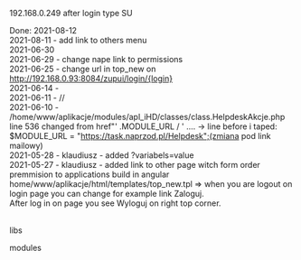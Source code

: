 192.168.0.249 after login type SU

Done: 
2021-08-12</br>
2021-08-11 - add link to others menu  </br>
2021-06-30</br>
2021-06-29 - change nape link to permissions</br>
2021-06-25 - change url in top_new on http://192.168.0.93:8084/zupui/login/{login}</br>
2021-06-14 - </br>
2021-06-11 - //</br>
2021-06-10 - /home/www/aplikacje/modules/apl_iHD/classes/class.HelpdeskAkcje.php</br>
line 536 changed  from href"' .MODULE_URL / ' ....  -> line before i taped: $MODULE_URL = "https://task.naprzod.pl/Helpdesk";(zmiana pod link mailowy)</br>
2021-05-28 - klaudiusz - added ?variabels=value</br>
2021-05-27 - klaudiusz - added link to other page witch form order premmision to applications build in angular </br>
home/www/aplikacje/html/templates/top_new.tpl => when you are logout on login page you can change for example link Zaloguj. </br>
After log in on page you see Wyloguj on right top corner. </br>
</br>

libs

modules
